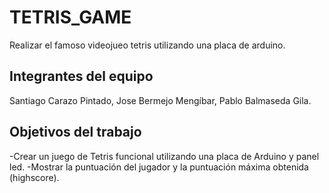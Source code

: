 # TETRIS_GAME

Realizar el famoso videojueo tetris utilizando una placa de arduino.

## Integrantes del equipo

Santiago Carazo Pintado, Jose Bermejo Mengíbar, Pablo Balmaseda Gila.

## Objetivos del trabajo

-Crear un juego de Tetris funcional utilizando una placa de Arduino y panel led.
-Mostrar la puntuación del jugador y la puntuación máxima obtenida (highscore).
